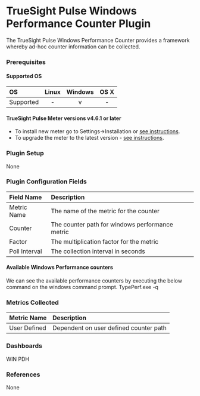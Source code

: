 # TrueSight Pulse Windows Performance Counter Plugin

The TrueSight Pulse Windows Performance Counter provides a framework whereby ad-hoc counter information can be collected.

### Prerequisites

#### Supported OS

|     OS    | Linux | Windows | OS X |
|:----------|:-----:|:-------:|:----:|
| Supported |   -   |    v    |  -   |

#### TrueSight Pulse Meter versions v4.6.1 or later

- To install new meter go to Settings->Installation or [see instructions](https://help.truesight.bmc.com/hc/en-us/sections/200634331-Installation).
- To upgrade the meter to the latest version - [see instructions](https://help.truesight.bmc.com/hc/en-us/articles/201573102-Upgrading-the-Boundary-Meter).

### Plugin Setup

None

### Plugin Configuration Fields

|Field Name        |Description                                                         |
|:-----------------|:-------------------------------------------------------------------|
|Metric Name       |The name of the metric for the counter                              |
|Counter           |The counter path for windows performance metric                     |
|Factor            |The multiplication factor for the metric                            |
|Poll Interval     |The collection interval in seconds                                  |


#### Available Windows Performance counters
We can see the available performance counters by executing the below command on the windows command prompt.
TypePerf.exe -q


### Metrics Collected

|Metric Name             |Description                                                   |
|:-----------------------|:-------------------------------------------------------------|
|User Defined            |Dependent on user defined counter path                        |

### Dashboards

WIN PDH

### References

None
